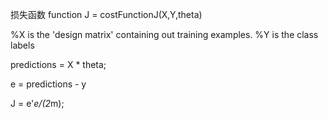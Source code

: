 损失函数
function J = costFunctionJ(X,Y,theta)

%X is the 'design matrix' containing out training examples.
%Y is the class labels

predictions = X * theta;

e = predictions - y

J = e'*e/(2*m);
